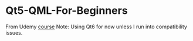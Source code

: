 # Qt5-QML-For-Beginners
From Udemy [course](https://www.udemy.com/course/qt_quick_qml_tutorial_for_beginners)
Note: Using Qt6 for now unless I run into compatibility issues.
